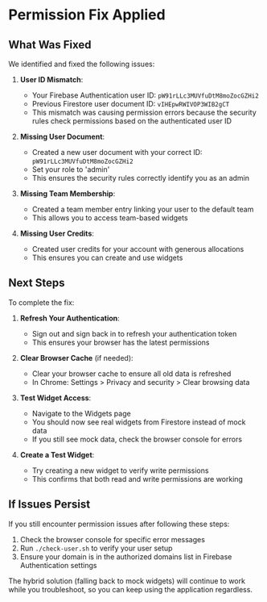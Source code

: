 # Permission Fix Applied

## What Was Fixed

We identified and fixed the following issues:

1. **User ID Mismatch**: 
   - Your Firebase Authentication user ID: `pW91rLLc3MUVfuDtM8moZocGZHi2`
   - Previous Firestore user document ID: `vIHEpwRWIVOP3WIB2gCT`
   - This mismatch was causing permission errors because the security rules check permissions based on the authenticated user ID

2. **Missing User Document**:
   - Created a new user document with your correct ID: `pW91rLLc3MUVfuDtM8moZocGZHi2`
   - Set your role to 'admin'
   - This ensures the security rules correctly identify you as an admin

3. **Missing Team Membership**:
   - Created a team member entry linking your user to the default team
   - This allows you to access team-based widgets

4. **Missing User Credits**:
   - Created user credits for your account with generous allocations
   - This ensures you can create and use widgets

## Next Steps

To complete the fix:

1. **Refresh Your Authentication**:
   - Sign out and sign back in to refresh your authentication token
   - This ensures your browser has the latest permissions

2. **Clear Browser Cache** (if needed):
   - Clear your browser cache to ensure all old data is refreshed
   - In Chrome: Settings > Privacy and security > Clear browsing data

3. **Test Widget Access**:
   - Navigate to the Widgets page
   - You should now see real widgets from Firestore instead of mock data
   - If you still see mock data, check the browser console for errors

4. **Create a Test Widget**:
   - Try creating a new widget to verify write permissions
   - This confirms that both read and write permissions are working

## If Issues Persist

If you still encounter permission issues after following these steps:

1. Check the browser console for specific error messages
2. Run `./check-user.sh` to verify your user setup
3. Ensure your domain is in the authorized domains list in Firebase Authentication settings

The hybrid solution (falling back to mock widgets) will continue to work while you troubleshoot, so you can keep using the application regardless.
